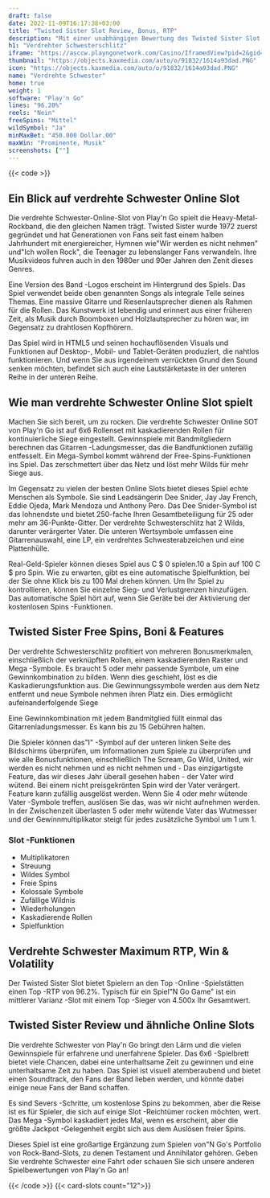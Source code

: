 ```yaml
---
draft: false
date: 2022-11-09T16:17:38+03:00
title: "Twisted Sister Slot Review, Bonus, RTP"
description: "Mit einer unabhängigen Bewertung des Twisted Sister Slot von Play'n Go können Sie kostenlos oder echtes Geld spielen und hier einen Bonus erhalten!"
h1: "Verdrehter Schwesterschlitz"
iframe: "https://asccw.playngonetwork.com/Casino/IframedView?pid=2&gid=twistedsister&lang=en_US&practice=1&channel=desktop&div=flashobject&width=100%25&height=100%25&user=&password=&ctx=&demo=2&brand=&lobby=&rccurrentsessiontime=0&rcintervaltime=0&rcaccounthistoryurl=&rccontinueurl=&rcexiturl=&rchistoryurlmode=&autoplaylimits=0&autoplayreset=0&callback=flashCallback&rcmga=&resourcelevel=0&hasjackpots=False&country=&pauseplay=&playlimit=&selftest=&sessiontime=&coreweburl=https://asccw.playngonetwork.com/&showpoweredby=True"
thumbnail: "https://objects.kaxmedia.com/auto/o/91832/1614a93dad.PNG"
icon: "https://objects.kaxmedia.com/auto/o/91832/1614a93dad.PNG"
name: "Verdrehte Schwester"
home: true
weight: 1
software: "Play'n Go"
lines: "96.20%"
reels: "Nein"
freeSpins: "Mittel"
wildSymbol: "Ja"
minMaxBet: "450.000 Dollar.00"
maxWin: "Prominente, Musik"
screenshots: [""]
---
```


{{< code >}}<h2>Ein Blick auf verdrehte Schwester Online Slot</h2><p>Die verdrehte Schwester-Online-Slot von Play'n Go spielt die Heavy-Metal-Rockband, die den gleichen Namen trägt. Twisted Sister wurde 1972 zuerst gegründet und hat Generationen von Fans seit fast einem halben Jahrhundert mit energiereicher, Hymnen wie"Wir werden es nicht nehmen" und"Ich wollen Rock", die Teenager zu lebenslanger Fans verwandeln. Ihre Musikvideos fuhren auch in den 1980er und 90er Jahren den Zenit dieses Genres.</p><p>Eine Version des Band -Logos erscheint im Hintergrund des Spiels. Das Spiel verwendet beide oben genannten Songs als integrale Teile seines Themas. Eine massive Gitarre und Riesenlautsprecher dienen als Rahmen für die Rollen. Das Kunstwerk ist lebendig und erinnert aus einer früheren Zeit, als Musik durch Boomboxen und Holzlautsprecher zu hören war, im Gegensatz zu drahtlosen Kopfhörern.</p><p> Das Spiel wird in HTML5 und seinen hochauflösenden Visuals und Funktionen auf Desktop-, Mobil- und Tablet-Geräten produziert, die nahtlos funktionieren. Und wenn Sie aus irgendeinem verrückten Grund den Sound senken möchten, befindet sich auch eine Lautstärketaste in der unteren Reihe in der unteren Reihe.</p><h2>Wie man verdrehte Schwester Online Slot spielt</h2><p>Machen Sie sich bereit, um zu rocken. Die verdrehte Schwester Online SOT von Play'n Go ist auf 6x6 Rollenset mit kaskadierenden Rollen für kontinuierliche Siege eingestellt. Gewinnspiele mit Bandmitgliedern berechnen das Gitarren -Ladungsmesser, das die Bandfunktionen zufällig entfesselt. Ein Mega-Symbol kommt während der Free-Spins-Funktionen ins Spiel. Das zerschmettert über das Netz und löst mehr Wilds für mehr Siege aus.</p><p> Im Gegensatz zu vielen der besten Online Slots bietet dieses Spiel echte Menschen als Symbole. Sie sind Leadsängerin Dee Snider, Jay Jay French, Eddie Ojeda, Mark Mendoza und Anthony Pero. Das Dee Snider-Symbol ist das lohnendste und bietet 250-fache Ihren Gesamtbeteiligung für 25 oder mehr am 36-Punkte-Gitter. Der verdrehte Schwesterschlitz hat 2 Wilds, darunter verärgerter Vater. Die unteren Wertsymbole umfassen eine Gitarrenauswahl, eine LP, ein verdrehtes Schwesterabzeichen und eine Plattenhülle.</p><p>Real-Geld-Spieler können dieses Spiel aus C $ 0 spielen.10 a Spin auf 100 C $ pro Spin. Wie zu erwarten, gibt es eine automatische Spielfunktion, bei der Sie ohne Klick bis zu 100 Mal drehen können. Um Ihr Spiel zu kontrollieren, können Sie einzelne Sieg- und Verlustgrenzen hinzufügen. Das automatische Spiel hört auf, wenn Sie Geräte bei der Aktivierung der kostenlosen Spins -Funktionen.</p><h2> Twisted Sister Free Spins, Boni & Features</h2><p>Der verdrehte Schwesterschlitz profitiert von mehreren Bonusmerkmalen, einschließlich der verknüpften Rollen, einem kaskadierenden Raster und Mega -Symbole. Es braucht 5 oder mehr passende Symbole, um eine Gewinnkombination zu bilden. Wenn dies geschieht, löst es die Kaskadierungsfunktion aus. Die Gewinnungssymbole werden aus dem Netz entfernt und neue Symbole nehmen ihren Platz ein. Dies ermöglicht aufeinanderfolgende Siege</p><p>Eine Gewinnkombination mit jedem Bandmitglied füllt einmal das Gitarrenladungsmesser. Es kann bis zu 15 Gebühren halten.</p><p> Die Spieler können das"I" -Symbol auf der unteren linken Seite des Bildschirms überprüfen, um Informationen zum Spiele zu überprüfen und wie alle Bonusfunktionen, einschließlich The Scream, Go Wild, United, wir werden es nicht nehmen und es nicht nehmen und - Das einzigartigste Feature, das wir dieses Jahr überall gesehen haben - der Vater wird wütend. Bei einem nicht preisgekrönten Spin wird der Vater verärgert. Feature kann zufällig ausgelöst werden. Wenn Sie 4 oder mehr wütende Vater -Symbole treffen, auslösen Sie das, was wir nicht aufnehmen werden. In der Zwischenzeit überlasten 5 oder mehr wütende Vater das Wutmesser und der Gewinnmultiplikator steigt für jedes zusätzliche Symbol um 1 um 1.</p><h3>
Slot -Funktionen</h3><ul>
<li></span>
Multiplikatoren</li>
<li></span>
Streuung</li>
<li></span>
Wildes Symbol</li>
<li></span>
Freie Spins</li>
<li></span>
Kolossale Symbole</li>
<li></span>
Zufällige Wildnis</li>
<li></span>
Wiederholungen</li>
<li></span>
Kaskadierende Rollen</li>
<li></span>
Spielfunktion</li></ul><h2> Verdrehte Schwester Maximum RTP, Win & Volatility</h2><p>Der Twisted Sister Slot bietet Spielern an den Top -Online -Spielstätten einen Top -RTP von 96.2%. Typisch für ein Spiel"N Go Game" ist ein mittlerer Varianz -Slot mit einem Top -Sieger von 4.500x Ihr Gesamtwert.</p><h2>Twisted Sister Review und ähnliche Online Slots</h2><p>Die verdrehte Schwester von Play'n Go bringt den Lärm und die vielen Gewinnspiele für erfahrene und unerfahrene Spieler. Das 6x6 -Spielbrett bietet viele Chancen, dabei eine unterhaltsame Zeit zu gewinnen und eine unterhaltsame Zeit zu haben. Das Spiel ist visuell atemberaubend und bietet einen Soundtrack, den Fans der Band lieben werden, und könnte dabei einige neue Fans der Band schaffen.</p><p>Es sind Severs -Schritte, um kostenlose Spins zu bekommen, aber die Reise ist es für Spieler, die sich auf einige Slot -Reichtümer rocken möchten, wert. Das Mega -Symbol kaskadiert jedes Mal, wenn es erscheint, aber die größte Jackpot -Gelegenheit ergibt sich aus dem Auslösen freier Spins.</p><p>Dieses Spiel ist eine großartige Ergänzung zum Spielen von"N Go's Portfolio von Rock-Band-Slots, zu denen Testament und Annihilator gehören. Geben Sie verdrehte Schwester eine Fahrt oder schauen Sie sich unsere anderen Spielbewertungen von Play'n Go an!</p>{{< /code >}}
{{< card-slots count="12">}}
